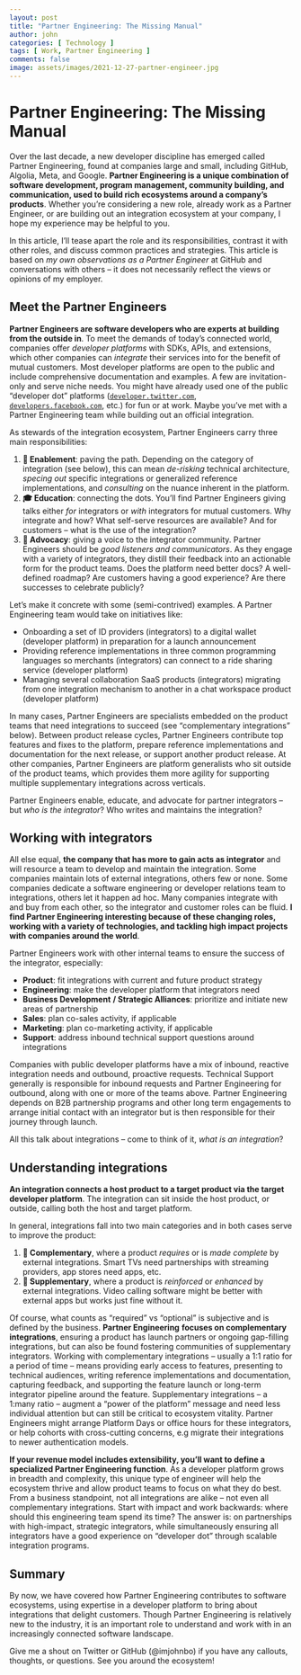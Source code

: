 ```yaml
---
layout: post
title: "Partner Engineering: The Missing Manual"
author: john
categories: [ Technology ]
tags: [ Work, Partner Engineering ]
comments: false
image: assets/images/2021-12-27-partner-engineer.jpg
---
```


# Partner Engineering: The Missing Manual

Over the last decade, a new developer discipline has emerged called Partner Engineering, found at companies large and small, including GitHub, Algolia, Meta, and Google. **Partner Engineering is a unique combination of software development, program management, community building, and communication, used to build rich ecosystems around a company’s products**. Whether you’re considering a new role, already work as a Partner Engineer, or are building out an integration ecosystem at your company, I hope my experience may be helpful to you.

In this article, I’ll tease apart the role and its responsibilities, contrast it with other roles, and discuss common practices and strategies. This article is based on *my own observations as a Partner Engineer* at GitHub and conversations with others – it does not necessarily reflect the views or opinions of my employer.

## Meet the Partner Engineers

**Partner Engineers are software developers who are experts at building from the outside in**. To meet the demands of today’s connected world, companies offer *developer platforms* with SDKs, APIs, and extensions, which other companies can *integrate* their services into for the benefit of mutual customers. Most developer platforms are open to the public and include comprehensive documentation and examples. A few are invitation-only and serve niche needs. You might have already used one of the public “developer dot” platforms ([`developer.twitter.com`](https://developer.twitter.com), [`developers.facebook.com`](https://developers.facebook.com), etc.) for fun or at work. Maybe you’ve met with a Partner Engineering team while building out an official integration.

As stewards of the integration ecosystem, Partner Engineers carry three main responsibilities:
1. **🔦 Enablement**: paving the path. Depending on the category of integration (see below), this can mean *de-risking* technical architecture, *specing out* specific integrations or generalized reference implementations, and *consulting* on the nuance inherent in the platform.
2. **🎓 Education**: connecting the dots. You’ll find Partner Engineers giving talks either *for* integrators or *with* integrators for mutual customers. Why integrate and how? What self-serve resources are available? And for customers – what is the use of the integration? 
3. **📣 Advocacy**: giving a voice to the integrator community. Partner Engineers should be *good listeners and communicators*. As they engage with a variety of integrators, they distill their feedback into an actionable form for the product teams. Does the platform need better docs? A well-defined roadmap? Are customers having a good experience? Are there successes to celebrate publicly?

Let’s make it concrete with some (semi-contrived) examples. A Partner Engineering team would take on initiatives like:
- Onboarding a set of ID providers (integrators) to a digital wallet (developer platform) in preparation for a launch announcement
- Providing reference implementations in three common programming languages so merchants (integrators) can connect to a ride sharing service (developer platform)
- Managing several collaboration SaaS products (integrators) migrating from one integration mechanism to another in a chat workspace product (developer platform)

In many cases, Partner Engineers are specialists embedded on the product teams that need integrations to succeed (see “complementary integrations” below). Between product release cycles, Partner Engineers contribute top features and fixes to the platform, prepare reference implementations and documentation for the next release, or support another product release. At other companies, Partner Engineers are platform generalists who sit outside of the product teams, which provides them more agility for supporting multiple supplementary integrations across verticals.

Partner Engineers enable, educate, and advocate for partner integrators – but *who is the integrator*? Who writes and maintains the integration?

## Working with integrators

All else equal, **the company that has more to gain acts as integrator** and will resource a team to develop and maintain the integration. Some companies maintain lots of external integrations, others few or none. Some companies dedicate a software engineering or developer relations team to integrations, others let it happen ad hoc. Many companies integrate with and buy from each other, so the integrator and customer roles can be fluid. **I find Partner Engineering interesting because of these changing roles, working with a variety of technologies, and tackling high impact projects with companies around the world**.

Partner Engineers work with other internal teams to ensure the success of the integrator, especially:
- **Product**: fit integrations with current and future product strategy
- **Engineering**: make the developer platform that integrators need
- **Business Development** **/ Strategic Alliances**: prioritize and initiate new areas of partnership
- **Sales**: plan co-sales activity, if applicable
- **Marketing**: plan co-marketing activity, if applicable
- **Support**: address inbound technical support questions around integrations

Companies with public developer platforms have a mix of inbound, reactive integration needs and outbound, proactive requests. Technical Support generally is responsible for inbound requests and Partner Engineering for outbound, along with one or more of the teams above. Partner Engineering depends on B2B partnership programs and other long term engagements to arrange initial contact with an integrator but is then responsible for their journey through launch.

All this talk about integrations – come to think of it, *what is an integration*?

## Understanding integrations
 
**An integration connects a host product to a target product via the target developer platform**. The integration can sit inside the host product, or outside, calling both the host and target platform.

In general, integrations fall into two main categories and in both cases serve to improve the product:
1. **🧩 Complementary**, where a product *requires* or is *made complete* by external integrations. Smart TVs need partnerships with streaming providers, app stores need apps, etc.
2. **💅 Supplementary**, where a product is *reinforced* or *enhanced* by external integrations. Video calling software might be better with external apps but works just fine without it.

Of course, what counts as “required” vs “optional” is subjective and is defined by the business. **Partner Engineering** **focuses on complementary integrations**, ensuring a product has launch partners or ongoing gap-filling integrations, but can also be found fostering communities of supplementary integrators. Working with complementary integrations – usually a 1:1 ratio for a period of time – means providing early access to features, presenting to technical audiences, writing reference implementations and documentation, capturing feedback, and supporting the feature launch or long-term integrator pipeline around the feature. Supplementary integrations – a 1:many ratio – augment a “power of the platform” message and need less individual attention but can still be critical to ecosystem vitality. Partner Engineers might arrange Platform Days or office hours for these integrators, or help cohorts with cross-cutting concerns, e.g migrate their integrations to newer authentication models.

**If your revenue model includes extensibility, you’ll want to define a specialized Partner Engineering function**. As a developer platform grows in breadth and complexity, this unique type of engineer will help the ecosystem thrive and allow product teams to focus on what they do best. From a business standpoint, not all integrations are alike – not even all complementary integrations. Start with impact and work backwards: where should this engineering team spend its time? The answer is: on partnerships with high-impact, strategic integrators, while simultaneously ensuring all integrators have a good experience on “developer dot” through scalable integration programs.

## Summary

By now, we have covered how Partner Engineering contributes to software ecosystems, using expertise in a developer platform to bring about integrations that delight customers. Though Partner Engineering is relatively new to the industry, it is an important role to understand and work with in an increasingly connected software landscape.

Give me a shout on Twitter or GitHub (@imjohnbo) if you have any callouts, thoughts, or questions. See you around the ecosystem!
